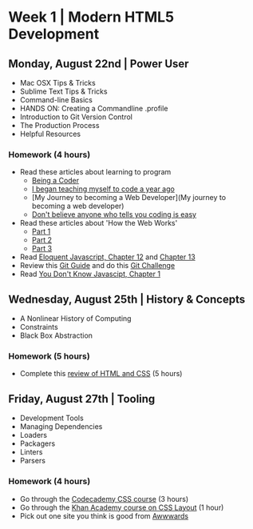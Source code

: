 
# Week 1 | Modern HTML5 Development


## Monday, August 22nd | Power User

- Mac OSX Tips & Tricks
- Sublime Text Tips & Tricks
- Command-line Basics
- HANDS ON: Creating a Commandline .profile
- Introduction to Git Version Control
- The Production Process
- Helpful Resources

### Homework (4 hours)

- Read these articles about learning to program 
  - [Being a Coder](https://medium.freecodecamp.com/things-i-wish-someone-had-told-me-when-i-was-learning-how-to-code-565fc9dcb329#.ihbjgkrya)
  - [I began teaching myself to code a year ago](https://www.reddit.com/r/learnprogramming/comments/4y7e3d/i_began_teaching_myself_to_code_a_year_ago_i_got/)
  - [My Journey to becoming a Web Developer](My journey to becoming a web developer)
  - [Don't believe anyone who tells you coding is easy](https://techcrunch.com/2014/05/24/dont-believe-anyone-who-tells-you-learning-to-code-is-easy/)
- Read these articles about 'How the Web Works'
  - [Part 1](http://preethikasireddy.me/?p=174)
  - [Part 2](http://preethikasireddy.me/?p=231)
  - [Part 3](http://preethikasireddy.me/?p=278)
- Read [Eloquent Javascript, Chapter 12](http://eloquentjavascript.net/12_browser.html) and [Chapter 13](http://eloquentjavascript.net/13_dom.html)
- Review this [Git Guide](http://rogerdudler.github.io/git-guide/) and do this [Git Challenge](https://try.github.io/levels/1/challenges/1)
- Read [You Don't Know Javascipt, Chapter 1](https://github.com/getify/You-Dont-Know-JS/blob/master/up%20%26%20going/ch1.md)

## Wednesday, August 25th | History & Concepts

- A Nonlinear History of Computing
- Constraints
- Black Box Abstraction


### Homework (5 hours)

- Complete this [review of HTML and CSS](https://www.freecodecamp.com/challenges/say-hello-to-html-elements) (5 hours)


## Friday, August 27th | Tooling

- Development Tools
- Managing Dependencies
- Loaders
- Packagers
- Linters
- Parsers

### Homework (4 hours)

- Go through the [Codecademy CSS course](https://www.codecademy.com/learn/learn-sass) (3 hours)
- Go through the [Khan Academy course on CSS Layout](https://www.khanacademy.org/computing/computer-programming/html-css/css-layout-properties/p/css-grouping-elements) (1 hour)
- Pick out one site you think is good from [Awwwards](http://www.awwwards.com/)
